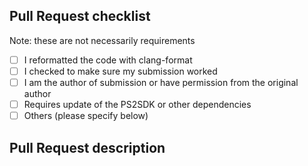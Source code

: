 ## Pull Request checklist

Note: these are not necessarily requirements

- [ ] I reformatted the code with clang-format
- [ ] I checked to make sure my submission worked
- [ ] I am the author of submission or have permission from the original author
- [ ] Requires update of the PS2SDK or other dependencies
- [ ] Others (please specify below)

## Pull Request description
